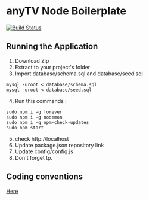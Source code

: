 anyTV Node Boilerplate
====================

[![Build Status](https://travis-ci.org/anyTV/anytv-node-boilerplate.svg?branch=master)](https://travis-ci.org/anyTV/anytv-node-boilerplate)

Running the Application
---------------------

1. Download Zip
2. Extract to your project's folder
3. Import database/schema.sql and database/seed.sql

<!-- language:console -->
	mysql -uroot < database/schema.sql
	mysql -uroot < database/seed.sql

4. Run this commands :

<!-- language:console -->
    sudo npm i -g forever
    sudo npm i -g nodemon
    sudo npm i -g npm-check-updates
	sudo npm start

5. check http://localhost
6. Update package.json repository link
7. Update config/config.js
8. Don't forget tp.


Coding conventions
---------------------

  [Here](https://github.com/anyTV/JS-conventions)


